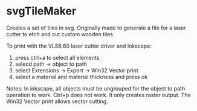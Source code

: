 # svgTileMaker
Creates a set of tiles in svg. Originally made to generate a file for a laser cutter to etch and cut custom wooden tiles.

To print with the VLS6.60 laser cutter driver and Inkscape:
  1. press ctrl+a to select all elements
  2. selecd path -> object to path
  3. select Extensions -> Export -> Win32 Vector print
  4. select a material and material thickness and press ok

Notes:
In inkscape, all objects must be ungrouped for the object to path operation to work.
Ctrl+p does not work. It only creates raster output. The Win32 Vector print allows vector cutting.

